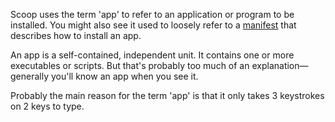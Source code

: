 Scoop uses the term 'app' to refer to an application or program to be installed. You might also see it used to loosely refer to a [manifest](App-Manifests) that describes how to install an app.

An app is a self-contained, independent unit. It contains one or more executables or scripts. But that's probably too much of an explanation—generally you'll know an app when you see it.

Probably the main reason for the term 'app' is that it only takes 3 keystrokes on 2 keys to type.

